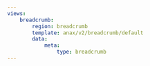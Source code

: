 ```yaml
---
views:
    breadcrumb:
        region: breadcrumb
        template: anax/v2/breadcrumb/default
        data:
            meta: 
                type: breadcrumb
---
```

